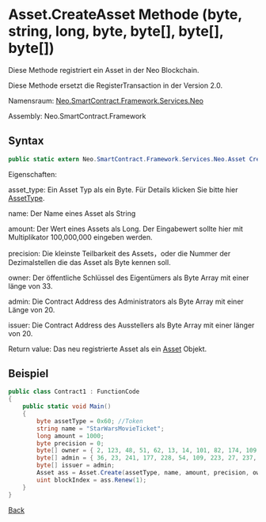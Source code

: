 # Asset.CreateAsset Methode (byte, string, long, byte, byte[], byte[], byte[])

Diese Methode registriert ein Asset in der Neo Blockchain.

Diese Methode ersetzt die RegisterTransaction in der Version 2.0.

Namensraum: [Neo.SmartContract.Framework.Services.Neo](../../neo.md)

Assembly: Neo.SmartContract.Framework

## Syntax

```c#
public static extern Neo.SmartContract.Framework.Services.Neo.Asset Create(byte asset_type, string name, long amount, byte precision, byte[] owner, byte[] admin, byte[] issuer)
```

Eigenschaften:

asset_type: Ein Asset Typ als ein Byte. Für Details klicken Sie bitte hier [AssetType](../Asset/AssetType.md).

name: Der Name eines Asset als String

amount: Der Wert eines Assets als Long. Der Eingabewert sollte hier mit Multiplikator 100,000,000 eingeben werden.

precision: Die kleinste Teilbarkeit des Assets，oder die Nummer der Dezimalstellen die das Asset als Byte kennen soll.

owner: Der öffentliche Schlüssel des Eigentümers als Byte Array mit einer länge von 33.

admin: Die Contract Address des Administrators als Byte Array mit einer Länge von 20.

issuer: Die Contract Address des Ausstellers als Byte Array mit einer länger von 20.

Return value: Das neu registrierte Asset als ein [Asset](../Asset.md) Objekt.

## Beispiel

```c#
public class Contract1 : FunctionCode
{
    public static void Main()
    {
        byte assetType = 0x60; //Token
        string name = "StarWarsMovieTicket";
        long amount = 1000;
        byte precision = 0;
        byte[] owner = { 2, 123, 48, 51, 62, 13, 14, 101, 82, 174, 109, 29, 169, 249, 64, 159, 85, 30, 53, 238, 151, 25, 48, 94, 148, 93, 196, 220, 186, 153, 132, 86, 202 };
        byte[] admin = { 36, 23, 241, 177, 228, 54, 109, 223, 27, 237, 139, 54, 207, 38, 132, 101, 172, 3, 10, 73 };
        byte[] issuer = admin;
        Asset ass = Asset.Create(assetType, name, amount, precision, owner, admin, issuer);
        uint blockIndex = ass.Renew(1);
    }
}
```



[Back](../Asset.md)
